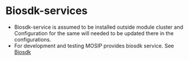 # Biosdk-services

* Biosdk-service is assumed to be installed outside module cluster and Configuration for the same will needed to be updated there in the configurations.
* For development and testing MOSIP provides biosdk service. See [Biosdk](../../mosip/biosdk/README.md)
